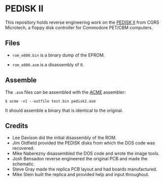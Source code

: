 # PEDISK II

This repository holds reverse engineering work on the
[PEDISK II](http://mikenaberezny.com/hardware/pet-cbm/microtech-pedisk-ii/) from CGRS Microtech,
a floppy disk controller for Commodore PET/CBM computers.

## Files

 - `rom_e800.bin` is a binary dump of the EPROM.

 - `rom_e800.asm` is a disassembly of it.

## Assemble

The `.asm` files can be assembled with the
[ACME](http://www.esw-heim.tu-clausthal.de/~marco/smorbrod/acme/)
assembler:

    $ acme -v1 --outfile test.bin pedisk2.asm

It should assemble a binary that is identical to the original.

## Credits

- Lee Davison did the initial disassembly of the ROM.
- Jim Oldfield provided the PEDISK disks from which the DOS code was recovered.
- Mike Naberezny disassembled the DOS code and wrote the image tools.
- Josh Bensadon reverse engineered the original PCB and made the schematic.
- Steve Gray made the replica PCB layout and had boards manufactured.
- Mike Stein built the replica and provided help and input throughout.
